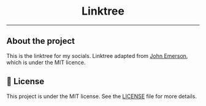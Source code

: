 <h1 align="center">Linktree</h1>


---

## About the project

This is the linktree for my socials. Linktree adapted from [John Emerson](https://johnggli.github.io/linktree), which is under the MIT licence.


## 📝 License

This project is under the MIT license. See the [LICENSE](LICENSE.md) file for more details.

